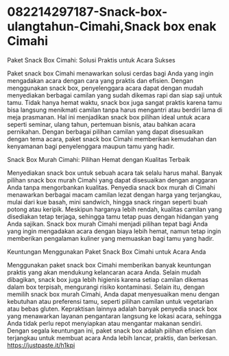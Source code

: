 # 082214297187-Snack-box-ulangtahun-Cimahi,Snack box enak Cimahi

Paket Snack Box Cimahi: Solusi Praktis untuk Acara Sukses

Paket snack box Cimahi menawarkan solusi cerdas bagi Anda yang ingin mengadakan acara dengan cara yang praktis dan efisien. Dengan menggunakan snack box, penyelenggara acara dapat dengan mudah menyediakan berbagai camilan yang sudah dikemas rapi dan siap saji untuk tamu. Tidak hanya hemat waktu, snack box juga sangat praktis karena tamu bisa langsung menikmati camilan tanpa harus mengantri atau berdiri lama di meja prasmanan. Hal ini menjadikan snack box pilihan ideal untuk acara seperti seminar, ulang tahun, pertemuan bisnis, atau bahkan acara pernikahan. Dengan berbagai pilihan camilan yang dapat disesuaikan dengan tema acara, paket snack box Cimahi memberikan kemudahan dan kenyamanan bagi penyelenggara maupun tamu yang hadir.

Snack Box Murah Cimahi: Pilihan Hemat dengan Kualitas Terbaik

Menyediakan snack box untuk sebuah acara tak selalu harus mahal. Banyak pilihan snack box murah Cimahi yang dapat disesuaikan dengan anggaran Anda tanpa mengorbankan kualitas. Penyedia snack box murah di Cimahi menawarkan berbagai macam camilan lezat dengan harga yang terjangkau, mulai dari kue basah, mini sandwich, hingga snack ringan seperti buah potong atau keripik. Meskipun harganya lebih rendah, kualitas camilan yang disediakan tetap terjaga, sehingga tamu tetap puas dengan hidangan yang Anda sajikan. Snack box murah Cimahi menjadi pilihan tepat bagi Anda yang ingin mengadakan acara dengan biaya lebih hemat, namun tetap ingin memberikan pengalaman kuliner yang memuaskan bagi tamu yang hadir.

Keuntungan Menggunakan Paket Snack Box Cimahi untuk Acara Anda

Menggunakan paket snack box Cimahi memberikan banyak keuntungan praktis yang akan mendukung kelancaran acara Anda. Selain mudah dibagikan, snack box juga lebih higienis karena setiap camilan dikemas dalam box terpisah, mengurangi risiko kontaminasi. Selain itu, dengan memilih snack box murah Cimahi, Anda dapat menyesuaikan menu dengan kebutuhan atau preferensi tamu, seperti pilihan camilan untuk vegetarian atau bebas gluten. Kepraktisan lainnya adalah banyak penyedia snack box yang menawarkan layanan pengantaran langsung ke lokasi acara, sehingga Anda tidak perlu repot menyiapkan atau mengantar makanan sendiri. Dengan segala keuntungan ini, paket snack box adalah pilihan efisien dan terjangkau untuk membuat acara Anda lebih lancar, praktis, dan berkesan.
https://justpaste.it/h1kpi

